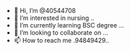 - 👋 Hi, I’m @40544708
- 👀 I’m interested in nursing ..
- 🌱 I’m currently learning BSC degree  ...
- 💞️ I’m looking to collaborate on ...
- 📫 How to reach me .94849429..

<!---
40544708/40544708 is a ✨ special ✨ repository because its `README.md` (this file) appears on your GitHub profile.
You can click the Preview link to take a look at your changes.
--->
